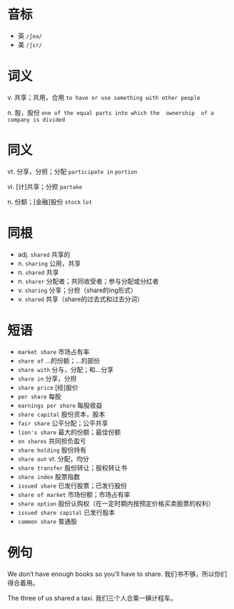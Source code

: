 # 音标

- 英 `/ʃeə/`
- 美 `/ʃɛr/`

# 词义

v. 共享；共用，合用
`to have or use something with other people`

n. 股，股份
`one of the equal parts into which the  ownership  of a company is divided`

# 同义

vt. 分享，分担；分配
`participate in` `portion`

vi. [计]共享；分担
`partake`

n. 份额；[金融]股份
`stock` `lot`

# 同根

- adj. `shared` 共享的
- n. `sharing` 公用，共享
- n. `shared` 共享
- n. `sharer` 分配者；共同收受者；参与分配或分红者
- v. `sharing` 分享；分担（share的ing形式）
- v. `shared` 共享（share的过去式和过去分词）

# 短语

- `market share` 市场占有率
- `share of` …的份额；…的部份
- `share with` 分与，分配；和…分享
- `share in` 分享，分担
- `share price` [经]股价
- `per share` 每股
- `earnings per share` 每股收益
- `share capital` 股份资本，股本
- `fair share` 公平分配；公平共享
- `lion's share` 最大的份额；最佳份额
- `on shares` 共同担负盈亏
- `share holding` 股份持有
- `share out` vt. 分配，均分
- `share transfer` 股份转让；股权转让书
- `share index` 股票指数
- `issued share` 已发行股票；已发行股份
- `share of market` 市场份额；市场占有率
- `share option` 股份认购权（在一定时期内按预定价格买卖股票的权利）
- `issued share capital` 已发行股本
- `common share` 普通股

# 例句

We don’t have enough books so you’ll have to share.
我们书不够，所以你们得合着用。

The three of us shared a taxi.
我们三个人合乘一辆计程车。


